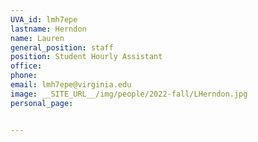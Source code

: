 ```yaml
---
UVA_id: lmh7epe
lastname: Herndon
name: Lauren
general_position: staff
position: Student Hourly Assistant
office: 
phone: 
email: lmh7epe@virginia.edu
image: __SITE_URL__/img/people/2022-fall/LHerndon.jpg
personal_page:


---
```

